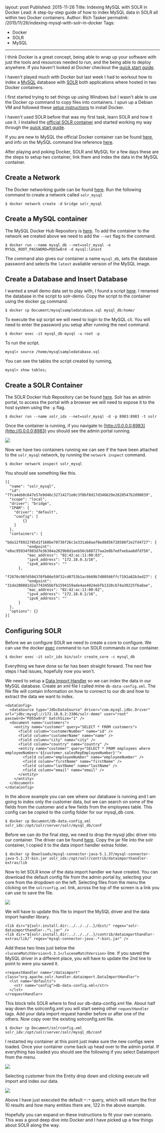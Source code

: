 layout: post
Published: 2015-11-26
Title: Indexing MySQL with SOLR in Docker
Lead: A step-by-step guide of how to index MySQL data in SOLR all within two Docker containers.
Author: Rich Tasker
permalink: /2015/11/26/indexing-mysql-with-solr-in-docker
Tags:
  - Docker
  - SOLR
  - MySQL
---

I think Docker is a great concept, being able to wrap up your software with just the tools and resources needed to run, and the being able to deploy anywhere. If you haven't looked at Docker checkout the [quick start guide](https://docs.docker.com/engine/userguide/basics/).

I haven't played much with Docker but last week I had to workout how to index a [MySQL](https://www.mysql.com) database with [SOLR](https://lucene.apache.org/solr) both applications where hosted in two Docker containers.

I first started trying to set things up using Windows but I wasn't able to use the Docker cp command to copy files into containers. I spun up a Debian VM and followed these [setup instructions](https://docs.docker.com/engine/installation/debian/#debian-jessie-80-64-bit) to install Docker.

I haven't used SOLR before that was my first task, learn SOLR and how it use it. I installed the [official SOLR container](https://hub.docker.com/_/solr/) and started working my way through the [quick start guide](https://lucene.apache.org/solr/quickstart.html).

If you are new to MySQL the official Docker container can be found [here](https://hub.docker.com/_/mysql), and info on the MySQL command line reference [here](https://dev.mysql.com/doc/refman/5.7/en/mysql.html).

After playing and poking Docker, SOLR and MySQL for a few days these are the steps to setup two container, link them and index the data in the MySQL container.

## Create a Network
The Docker networking guide can be found [here](https://docs.docker.com/engine/userguide/networkingcontainers). Run the following command to create a network called `solr_mysql`

    $ docker network create -d bridge solr_mysql


## Create a MySQL container
The MySQL Docker Hub Repository is [here](https://hub.docker.com/_/mysql). To add the container to the network we created above we need to add the `--net` flag to the command.

    $ docker run --name mysql_db --net=solr_mysql -e MYSQL_ROOT_PASSWORD=P@55w0rd -d mysql:latest

The command also gives our container a name `mysql_db`, sets the database password and selects the `latest` available version of the MySQL image.

## Create a Database and Insert Database
I wanted a small demo data set to play with, I found a script [here](http://www.mysqltutorial.org/mysql-sample-database.aspx). I renamed the database in the script to solr-demo.
Copy the script to the container using the docker [cp](https://docs.docker.com/engine/reference/commandline/cp/) command.

    $ docker cp Document/mysqlsampledatabase.sql mysql_db:home/

To execute the sql script we will need to login to the MySQL cli. You will need to enter the password you setup after running the next command.

    $ docker exec -it mysql_db mysql -u root -p

To run the script.

    mysql> source /home/mysqlsampledatabase.sql

You can see the tables the script created by running,

    mysql> show tables;


## Create a SOLR Container
The SOLR Docker Hub Repository can be found [here](https://hub.docker.com/_/solr).
Solr has an admin portal, to access the portal with a browser we will need to expose it to the host system using the `-p` flag.

    $ docker run --name solr_idx --net=solr_mysql -d -p 8983:8983 -t solr

Once the container is running, if you navigate to [http://0.0.0.0:8983](http://0.0.0.0:8983) you should see the admin portal running.

![](/content/images/2016/05/solr-admin.png)

Now we have two containers running we can see if the have been attached to the `solr_mysql` network, by running the `network inspect` command.

    $ docker network inspect solr_mysql

You should see something like this.

    [{
      "name": "solr_mysql",
      "id": "7fca4eb8c647e57e9d46c32714271e0c3f8bf8d17d346629e2820547b2d90039",
      "scope": "local",
      "driver": "bridge",
      "IPAM": {
        "driver": "default",
        "config": [
            {}
        ]
      },
      "containers": {
          "bda12f8922785d1f160be70736f26c1e331ab8aaf8ed8d56728508f2e2fd4727": {
              "endpoint": "e0ac95934f803d7e36384a2029b8d1eeb56cb88727aa2e8b7edfeebaa6dfd758",
              "mac_address": "02:42:ac:11:00:03",
              "ipv4_address": "172.18.0.3/16",
              "ipv6_address": ""
          },
          "f2870c98fd504370fb86e59f32cd0753b1ac9b69b7d80566ffc7192a82b3ed27": {
              "endpoint": "31de280881d2a774345bbfb1594159ade4ae4024ebfb1320cb74a30225f6a8ae",
              "mac_address": "02:42:ac:11:00:02",
              "ipv4_address": "172.18.0.2/16",
              "ipv6_address": ""
          }
      },
      "options": {}
    }]

## Configuring SOLR
Before we an configure SOLR we need to create a core to configure. We can use the docker [exec](https://docs.docker.com/engine/reference/commandline/exec/) command to run SOLR commands in our container.

    $ docker exec -it solr_idx bin/solr create_core -c mysql_db

Everything we have done so far has been straight forward. The next few steps I had issues, hopefully now you won't.

We need to setup a [Data Import Handler](https://wiki.apache.org/solr/DataImportHandler) so we can index the data in our MySQL database.
Create an xml file I called mine `db-data-config.xml`. The file file will contain information on how to connect to our db and how to extract the data we want to index.

    <dataConfig>
      <dataSource type="JdbcDataSource" driver="com.mysql.jdbc.Driver" url="jdbc:mysql://172.18.0.2:3306/solr-demo" user="root" password="P@55w0rd" batchSize="1" />
      <document name="customers">
        <entity name="customer" query="SELECT * FROM customers">
          <field column="customerNumber" name="id" />
          <field column="customerName" name="name" />
          <field column="city" name="city" />
          <field column="country" name="country" />
          <entity name="customer" query="SELECT * FROM employees where employeeNumber='${customer.salesRepEmployeeNumber}'">
            <field column="employeeNumber" name="employeeNumber" />
            <field column="firstName" name="firstName" />
            <field column="lastName" name="lastName" />
            <field column="email" name="email" />
          </entity>
        </entity>
      </document>
    </dataConfig>

In the above example you can see where our database is running and I am going to index only the customer data, but we can search on some of the fields from the customer and a few fields from the employees table.
This config can be copied to the config folder for our mysql_db core.

    $ docker cp Document/db-data-config.xml solr_idx:/opt/solr/server/solr/mysql_db/conf

Before we can do the final step, we need to drop the mysql jdbc driver into our container. The driver can be found [here](https://dev.mysql.com/downloads/connector/j/).
Copy the jar file into the solr container, I copied it to the data import handler extras folder.

    $ docker cp Downloads/mysql-connector-java-5.1.37/mysql-connector-java-5.1.37-bin.jar solr_idx:/opt/solr/contrib/dataimporthandler-extras/lib

Now to let SOLR know of the data import handler we have created.
You can download the default config file from the admin portal by, selecting your core from the dropdown on the left. Selecting files from the menu the clicking on the `solrconfig.xml` link, across the top of the screen is a link you can use to save the file.

![](/content/images/2016/05/solr-save-config.png)

We will have to update this file to import the MySQL driver and the data import handler library.

    <lib dir="${solr.install.dir:../../../..}/dist/" regex="solr-dataimporthandler-.*\.jar" />
    <lib dir="${solr.install.dir:../../../..}/contrib/dataimporthandler-extras/lib/" regex="mysql-connector-java-.*-bin\.jar" />

Add these two lines just below the `<luceneMatchVersion>5.3.1</luceneMatchVersion>` line. If you saved the MySQL driver in a different place, you will have to update the 2nd line to point to were you saved it.

    <requestHandler name="/dataimport" class="org.apache.solr.handler.dataimport.DataImportHandler">
      <lst name="defaults">
        <str name="config">db-data-config.xml</str>
      </lst>
    </requestHandler>

This block tells SOLR where to find our db-data-config.xml file. About half way down the solrconfig.xml you will start seeing other `requestHandler` tags. Add your data import request handler before or after one of the others. Now copy over the existing solrconfig.xml file.

    $ docker cp Document/solrconfig.xml solr_idx:/opt/solr/server/solr/mysql_db/conf

I restarted my container at this point just make sure the new configs were loaded. Once your container come back up head over to the admin portal. If everything has loaded you should see the following if you select Dataimport from the menu.

![](/content/images/2016/05/solr-dataimport.png)

Selecting customer from the Entity drop down and clicking execute will import and index our data.

![](/content/images/2016/05/solr-query-result.png)

Above I have just executed the default `*:*` query, which will return the first 10 results and how many entities there are, 122 in the above example.

Hopefully you can expand on these instructions to fit your own scenario. This was a good deep dive into Docker and I have picked up a few things about SOLR along the way.
